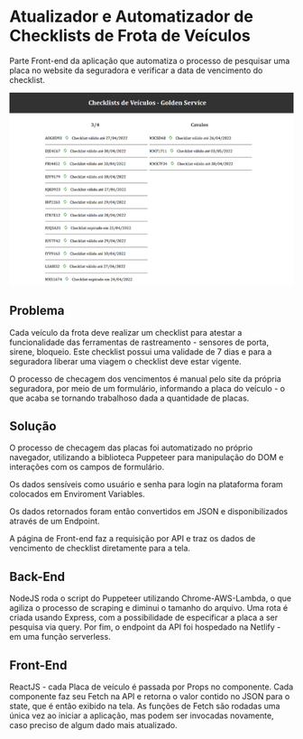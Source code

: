 # Atualizador e Automatizador de Checklists de Frota de Veículos

Parte Front-end da aplicação que automatiza o processo de pesquisar uma placa no website da seguradora e verificar a data de vencimento do checklist.

<a href="https://checklists-raupp-gs.netlify.app/">![alt text](checklists.png)</a>

## Problema

Cada veículo da frota deve realizar um checklist para atestar a funcionalidade das ferramentas de rastreamento - sensores de porta, sirene, bloqueio.
Este checklist possui uma validade de 7 dias e para a seguradora liberar uma viagem o checklist deve estar vigente.

O processo de checagem dos vencimentos é manual pelo site da própria seguradora, por meio de um formulário, informando a placa do veículo - o que acaba se tornando trabalhoso dada a quantidade de placas.

## Solução

O processo de checagem das placas foi automatizado no próprio navegador, utilizando a biblioteca Puppeteer para manipulação do DOM e interações com os campos de formulário.

Os dados sensíveis como usuário e senha para login na plataforma foram colocados em Enviroment Variables.

Os dados retornados foram então convertidos em JSON e disponibilizados através de um Endpoint.

A página de Front-end faz a requisição por API e traz os dados de vencimento de checklist diretamente para a tela. 

## Back-End

NodeJS roda o script do Puppeteer utilizando Chrome-AWS-Lambda, o que agiliza o processo de scraping e diminui o tamanho do arquivo.
Uma rota é criada usando Express, com a possibilidade de especificar a placa a ser pesquisa via query.
Por fim, o endpoint da API foi hospedado na Netlify - em uma função serverless.

## Front-End

ReactJS - cada Placa de veículo é passada por Props no componente. 
Cada componente faz seu Fetch na API e retorna o valor contido no JSON para o state, que é então exibido na tela.
As funções de Fetch são rodadas uma única vez ao iniciar a aplicação, mas podem ser invocadas novamente, caso preciso de algum dado mais atualizado.

